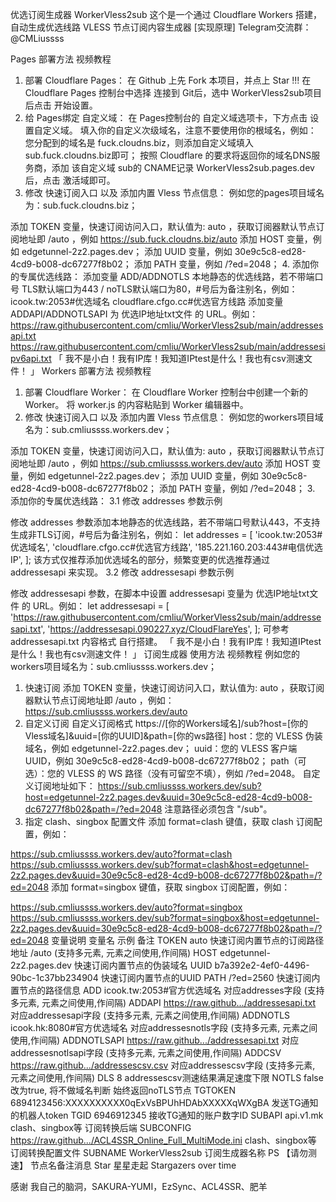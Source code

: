 优选订阅生成器 WorkerVless2sub
这个是一个通过 Cloudflare Workers 搭建，自动生成优选线路 VLESS 节点订阅内容生成器 [实现原理]
Telegram交流群：@CMLiussss

Pages 部署方法 视频教程
1. 部署 Cloudflare Pages：
在 Github 上先 Fork 本项目，并点上 Star !!!
在 Cloudflare Pages 控制台中选择 连接到 Git后，选中 WorkerVless2sub项目后点击 开始设置。
2. 给 Pages绑定 自定义域：
在 Pages控制台的 自定义域选项卡，下方点击 设置自定义域。
填入你的自定义次级域名，注意不要使用你的根域名，例如： 您分配到的域名是 fuck.cloudns.biz，则添加自定义域填入 sub.fuck.cloudns.biz即可；
按照 Cloudflare 的要求将返回你的域名DNS服务商，添加 该自定义域 sub的 CNAME记录 WorkerVless2sub.pages.dev 后，点击 激活域即可。
3. 修改 快速订阅入口 以及 添加内置 Vless 节点信息：
例如您的pages项目域名为：sub.fuck.cloudns.biz；

添加 TOKEN 变量，快速订阅访问入口，默认值为: auto ，获取订阅器默认节点订阅地址即 /auto ，例如 https://sub.fuck.cloudns.biz/auto
添加 HOST 变量，例如 edgetunnel-2z2.pages.dev；
添加 UUID 变量，例如 30e9c5c8-ed28-4cd9-b008-dc67277f8b02；
添加 PATH 变量，例如 /?ed=2048；
4. 添加你的专属优选线路：
添加变量 ADD/ADDNOTLS 本地静态的优选线路，若不带端口号 TLS默认端口为443 / noTLS默认端口为80，#号后为备注别名，例如：
icook.tw:2053#优选域名
cloudflare.cfgo.cc#优选官方线路
添加变量 ADDAPI/ADDNOTLSAPI 为 优选IP地址txt文件 的 URL。例如：
https://raw.githubusercontent.com/cmliu/WorkerVless2sub/main/addressesapi.txt
https://raw.githubusercontent.com/cmliu/WorkerVless2sub/main/addressesipv6api.txt
「 我不是小白！我有IP库！我知道IPtest是什么！我也有csv测速文件！ 」
Workers 部署方法 视频教程
1. 部署 Cloudflare Worker：
在 Cloudflare Worker 控制台中创建一个新的 Worker。
将 worker.js 的内容粘贴到 Worker 编辑器中。
2. 修改 快速订阅入口 以及 添加内置 Vless 节点信息：
例如您的workers项目域名为：sub.cmliussss.workers.dev；

添加 TOKEN 变量，快速订阅访问入口，默认值为: auto ，获取订阅器默认节点订阅地址即 /auto ，例如 https://sub.cmliussss.workers.dev/auto
添加 HOST 变量，例如 edgetunnel-2z2.pages.dev；
添加 UUID 变量，例如 30e9c5c8-ed28-4cd9-b008-dc67277f8b02；
添加 PATH 变量，例如 /?ed=2048；
3. 添加你的专属优选线路：
3.1 修改 addresses 参数示例

修改 addresses 参数添加本地静态的优选线路，若不带端口号默认443，不支持生成非TLS订阅，#号后为备注别名，例如：
let addresses = [
	'icook.tw:2053#优选域名',
	'cloudflare.cfgo.cc#优选官方线路',
	'185.221.160.203:443#电信优选IP',
];
该方式仅推荐添加优选域名的部分，频繁变更的优选推荐通过 addressesapi 来实现。
3.2 修改 addressesapi 参数示例

修改 addressesapi 参数，在脚本中设置 addressesapi 变量为 优选IP地址txt文件 的 URL。例如：
let addressesapi = [
	'https://raw.githubusercontent.com/cmliu/WorkerVless2sub/main/addressesapi.txt',
	'https://addressesapi.090227.xyz/CloudFlareYes',
];
可参考 addressesapi.txt 内容格式 自行搭建。
「 我不是小白！我有IP库！我知道IPtest是什么！我也有csv测速文件！ 」
订阅生成器 使用方法 视频教程
例如您的workers项目域名为：sub.cmliussss.workers.dev；

1. 快速订阅
添加 TOKEN 变量，快速订阅访问入口，默认值为: auto ，获取订阅器默认节点订阅地址即 /auto ，例如：
https://sub.cmliussss.workers.dev/auto
2. 自定义订阅
自定义订阅格式 https://[你的Workers域名]/sub?host=[你的Vless域名]&uuid=[你的UUID]&path=[你的ws路径]
host：您的 VLESS 伪装域名，例如 edgetunnel-2z2.pages.dev；
uuid：您的 VLESS 客户端 UUID，例如 30e9c5c8-ed28-4cd9-b008-dc67277f8b02；
path（可选）：您的 VLESS 的 WS 路径（没有可留空不填），例如 /?ed=2048。
自定义订阅地址如下：
https://sub.cmliussss.workers.dev/sub?host=edgetunnel-2z2.pages.dev&uuid=30e9c5c8-ed28-4cd9-b008-dc67277f8b02&path=/?ed=2048
注意路径必须包含 "/sub"。
3. 指定 clash、singbox 配置文件
添加 format=clash 键值，获取 clash 订阅配置，例如：

https://sub.cmliussss.workers.dev/auto?format=clash
https://sub.cmliussss.workers.dev/sub?format=clash&host=edgetunnel-2z2.pages.dev&uuid=30e9c5c8-ed28-4cd9-b008-dc67277f8b02&path=/?ed=2048
添加 format=singbox 键值，获取 singbox 订阅配置，例如：

https://sub.cmliussss.workers.dev/auto?format=singbox
https://sub.cmliussss.workers.dev/sub?format=singbox&host=edgetunnel-2z2.pages.dev&uuid=30e9c5c8-ed28-4cd9-b008-dc67277f8b02&path=/?ed=2048
变量说明
变量名	示例	备注
TOKEN	auto	快速订阅内置节点的订阅路径地址 /auto (支持多元素, 元素之间使用,作间隔)
HOST	edgetunnel-2z2.pages.dev	快速订阅内置节点的伪装域名
UUID	b7a392e2-4ef0-4496-90bc-1c37bb234904	快速订阅内置节点的UUID
PATH	/?ed=2560	快速订阅内置节点的路径信息
ADD	icook.tw:2053#官方优选域名	对应addresses字段 (支持多元素, 元素之间使用,作间隔)
ADDAPI	https://raw.github.../addressesapi.txt	对应addressesapi字段 (支持多元素, 元素之间使用,作间隔)
ADDNOTLS	icook.hk:8080#官方优选域名	对应addressesnotls字段 (支持多元素, 元素之间使用,作间隔)
ADDNOTLSAPI	https://raw.github.../addressesapi.txt	对应addressesnotlsapi字段 (支持多元素, 元素之间使用,作间隔)
ADDCSV	https://raw.github.../addressescsv.csv	对应addressescsv字段 (支持多元素, 元素之间使用,作间隔)
DLS	8	addressescsv测速结果满足速度下限
NOTLS	false	改为true, 将不做域名判断 始终返回noTLS节点
TGTOKEN	6894123456:XXXXXXXXXX0qExVsBPUhHDAbXXXXXqWXgBA	发送TG通知的机器人token
TGID	6946912345	接收TG通知的账户数字ID
SUBAPI	api.v1.mk	clash、singbox等 订阅转换后端
SUBCONFIG	https://raw.github.../ACL4SSR_Online_Full_MultiMode.ini	clash、singbox等 订阅转换配置文件
SUBNAME	WorkerVless2sub	订阅生成器名称
PS	【请勿测速】	节点名备注消息
Star 星星走起
Stargazers over time

感谢
我自己的脑洞，SAKURA-YUMI，EzSync、ACL4SSR、肥羊
